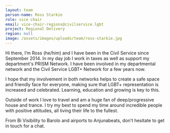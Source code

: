 ```yaml
---
layout: team
person-name: Ross Starkie
role: vice chair
email: vice-chair-regions@civilservice.lgbt
project: Regional Delivery
region: null
image: /assets/images/uploads/team/ross-starkie.jpg
---
```


Hi there, I’m Ross (he/him) and I have been in the Civil Service since September 2014. In my day job I work in taxes as well as support my department's PRISM Network. I have been involved in my departmental network and the Civil Service LGBT+ Network for a few years now.

I hope that my involvement in both networks helps to create a safe space and friendly face for everyone, making sure that LGBT+ representation is increased and celebrated. Learning, education and growing is key to this.

Outside of work I love to travel and am a huge fan of deep/progressive house and trance. I try my best to spend my time around incredible people with positive attitudes, all living their life to the fullest.

From Bi Visibility to Barolo and airports to Anjunabeats, don’t hesitate to get in touch for a chat.
